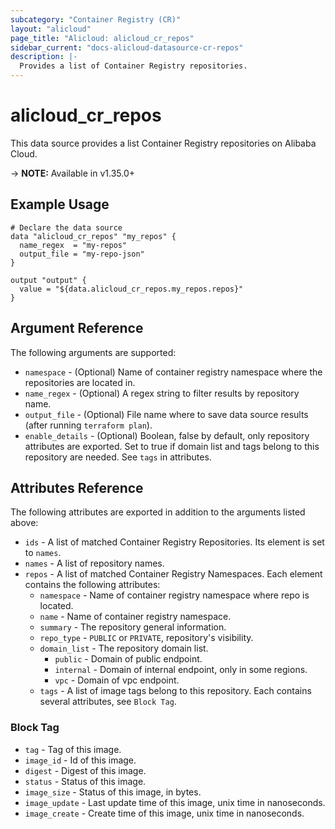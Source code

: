 ```yaml
---
subcategory: "Container Registry (CR)"
layout: "alicloud"
page_title: "Alicloud: alicloud_cr_repos"
sidebar_current: "docs-alicloud-datasource-cr-repos"
description: |-
  Provides a list of Container Registry repositories.
---
```


# alicloud\_cr\_repos

This data source provides a list Container Registry repositories on Alibaba Cloud.

-> **NOTE:** Available in v1.35.0+

## Example Usage

```
# Declare the data source
data "alicloud_cr_repos" "my_repos" {
  name_regex  = "my-repos"
  output_file = "my-repo-json"
}

output "output" {
  value = "${data.alicloud_cr_repos.my_repos.repos}"
}
```

## Argument Reference

The following arguments are supported:

* `namespace` - (Optional) Name of container registry namespace where the repositories are located in.
* `name_regex` - (Optional) A regex string to filter results by repository name.
* `output_file` - (Optional) File name where to save data source results (after running `terraform plan`).
* `enable_details` - (Optional) Boolean, false by default, only repository attributes are exported. Set to true if domain list and tags belong to this repository are needed. See `tags` in attributes.

## Attributes Reference

The following attributes are exported in addition to the arguments listed above:

* `ids` - A list of matched Container Registry Repositories. Its element is set to `names`.
* `names` - A list of repository names.
* `repos` - A list of matched Container Registry Namespaces. Each element contains the following attributes:
  * `namespace` - Name of container registry namespace where repo is located.
  * `name` - Name of container registry namespace.
  * `summary` - The repository general information.
  * `repo_type` - `PUBLIC` or `PRIVATE`, repository's visibility.
  * `domain_list` - The repository domain list.
    * `public` - Domain of public endpoint.
    * `internal` - Domain of internal endpoint, only in some regions.
    * `vpc` - Domain of vpc endpoint.
  * `tags` - A list of image tags belong to this repository. Each contains several attributes, see `Block Tag`.

### Block Tag

* `tag` - Tag of this image.
* `image_id` - Id of this image.
* `digest` - Digest of this image.
* `status` - Status of this image.
* `image_size` - Status of this image, in bytes.
* `image_update` - Last update time of this image, unix time in nanoseconds.
* `image_create` - Create time of this image, unix time in nanoseconds.

